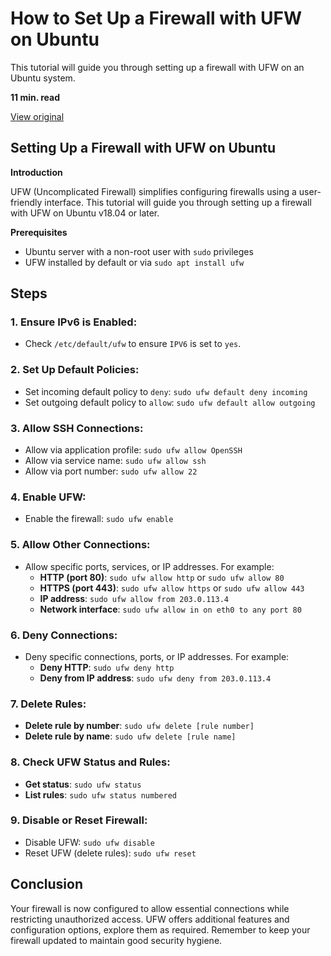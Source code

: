 # How to Set Up a Firewall with UFW on Ubuntu

This tutorial will guide you through setting up a firewall with UFW on an Ubuntu system.

**11 min. read**

[View original](https://www.digitalocean.com/community/tutorials/how-to-set-up-a-firewall-with-ufw-on-ubuntu)


## Setting Up a Firewall with UFW on Ubuntu

**Introduction**

UFW (Uncomplicated Firewall) simplifies configuring firewalls using a user-friendly interface. This tutorial will guide you through setting up a firewall with UFW on Ubuntu v18.04 or later.

**Prerequisites**
- Ubuntu server with a non-root user with `sudo` privileges
- UFW installed by default or via `sudo apt install ufw`

## Steps

### 1. Ensure IPv6 is Enabled:
   - Check `/etc/default/ufw` to ensure `IPV6` is set to `yes`.

### 2. Set Up Default Policies:
   - Set incoming default policy to `deny`: `sudo ufw default deny incoming`
   - Set outgoing default policy to `allow`: `sudo ufw default allow outgoing`

### 3. Allow SSH Connections:
   - Allow via application profile: `sudo ufw allow OpenSSH`
   - Allow via service name: `sudo ufw allow ssh`
   - Allow via port number: `sudo ufw allow 22`

### 4. Enable UFW:
   - Enable the firewall: `sudo ufw enable`

### 5. Allow Other Connections:
   - Allow specific ports, services, or IP addresses. For example:
     - **HTTP (port 80)**: `sudo ufw allow http` or `sudo ufw allow 80`
     - **HTTPS (port 443)**: `sudo ufw allow https` or `sudo ufw allow 443`
     - **IP address**: `sudo ufw allow from 203.0.113.4`
     - **Network interface**: `sudo ufw allow in on eth0 to any port 80`

### 6. Deny Connections:
   - Deny specific connections, ports, or IP addresses. For example:
     - **Deny HTTP**: `sudo ufw deny http`
     - **Deny from IP address**: `sudo ufw deny from 203.0.113.4`

### 7. Delete Rules:
   - **Delete rule by number**: `sudo ufw delete [rule number]`
   - **Delete rule by name**: `sudo ufw delete [rule name]`

### 8. Check UFW Status and Rules:
   - **Get status**: `sudo ufw status`
   - **List rules**: `sudo ufw status numbered`

### 9. Disable or Reset Firewall:
   - Disable UFW: `sudo ufw disable`
   - Reset UFW (delete rules): `sudo ufw reset`

## Conclusion

Your firewall is now configured to allow essential connections while restricting unauthorized access. UFW offers additional features and configuration options, explore them as required. Remember to keep your firewall updated to maintain good security hygiene.
 